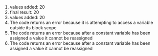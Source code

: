1. values added: 20
2. final result: 20
3. values added: 20
4. The code returns an error because it is attempting to access a variable outside its block scope
5. The code returns an error because after a constant variable has been assigned a value it cannot be reassigned
6. The code returns an error because after a constant variable has been assigned a value it cannot be reassigned